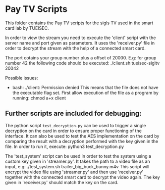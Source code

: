 Pay TV Scripts
==============

This folder contains the Pay TV scripts for the sigls TV used in the smart card
lab by TUEISEC.

In order to view the stream you need to execute the 'client' script with the
server name and port given as parameters. It uses the 'receiver.py' file in
order to decrypt the stream with the help of a connected smart card.

The port cotains your group number plus a offset of 20000.
E.g: for group number 42 the following code should be executed:
    ./client.sh tueisec-sigltv 20042

Possible issues:
* bash: ./client: Permission denied
    This means that the file does not have the executable flag set. First allow
    execution of the file as a program by running:
        chmod a+x client


Further scripts are included for debugging:
-------------------------------------------

The python script `test_decryption.py` can be used to trigger a single decryption on the
card in order to ensure proper functioning of the interface. It can also be used
to test the AES implementation on the card by comparing the result with a
decryption performed with the key given in the file.
In order to run it, execute:
    python3 test_decryption.py


The 'test_system' script can be used in order to test the system using a custom
key given in 'streamer.py'. It takes the path to a video file as an input, e.g:
    ./test_system.sh trailer_big_buck_bunny.m4v 
This script will encrypt the video file using 'streamer.py' and then use
'receiver.py' together with the connected smart card to decrypt the video again.
The key given in 'receiver.py' should match the key on the card.

